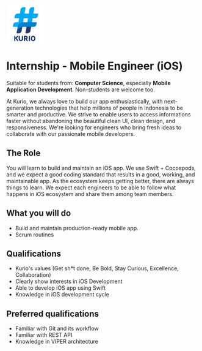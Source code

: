 <img src="../logo_kurio.png" alt="Logo" style="width: 100px;"/>

# Internship - Mobile Engineer (iOS)

Suitable for students from: **Computer Science**, especially **Mobile Application Development**. Non-students are welcome too.

At Kurio, we always love to build our app enthusiastically, with next-generation technologies that help millions of people in Indonesia to be smarter and productive. We strive to enable users to access informations faster without abandoning the beautiful clean UI, clean design, and responsiveness. We're looking for engineers who bring fresh ideas to collaborate with our passionate mobile developers.

## The Role

You will learn to build and maintain an iOS app. We use Swift + Cocoapods, and we expect a good coding standard that results in a good, working, and maintainable app. As the ecosystem keeps getting better, there are always things to learn. We expect each engineers to be able to follow what happens in iOS ecosystem and share them among team members.

## What you will do

- Build and maintain production-ready mobile app.
- Scrum routines

## Qualifications

- Kurio's values (Get sh*t done, Be Bold, Stay Curious, Excellence, Collaboration)
- Clearly show interests in iOS Development
- Able to develop iOS app using Swift
- Knowledge in iOS development cycle

## Preferred qualifications

- Familiar with Git and its workflow
- Familiar with REST API
- Knowledge in VIPER architecture
